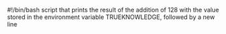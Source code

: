 #!/bin/bash
script that prints the result of the addition of 128 with the value stored in the environment variable TRUEKNOWLEDGE, followed by a new line
